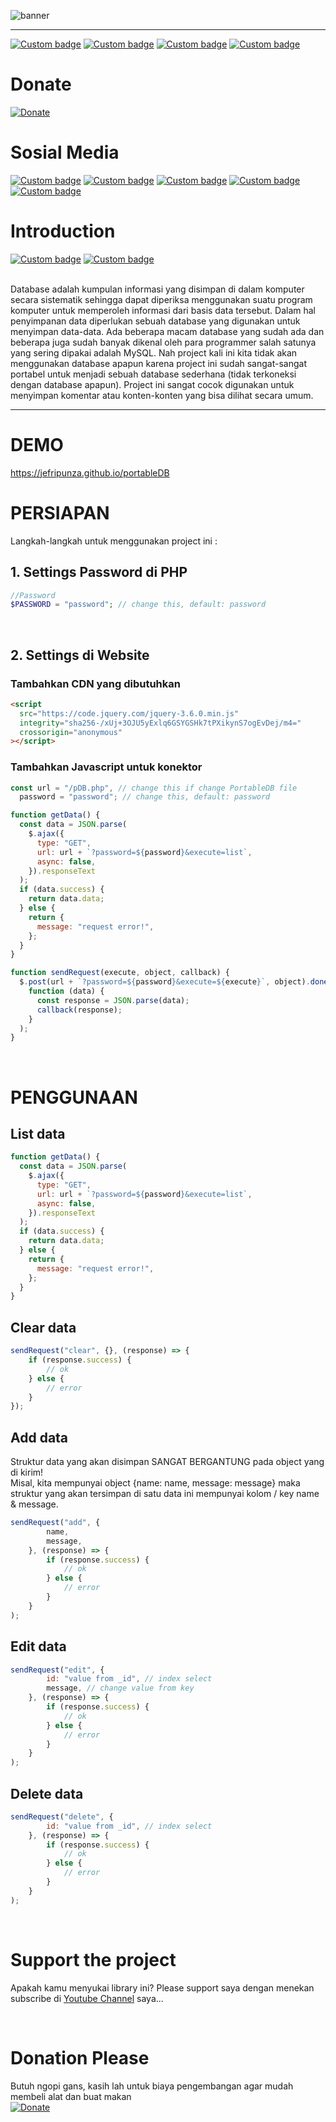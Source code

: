 ![banner](icon.svg)

---

[![Custom badge](https://img.shields.io/endpoint?style=for-the-badge&url=https%3A%2F%2Fjefripunza-youtube-channel-badge.vercel.app%2Fapi%2Fsubscriber)](https://www.youtube.com/user/jefripunza/)
[![Custom badge](https://img.shields.io/endpoint?style=for-the-badge&url=https%3A%2F%2Fjefripunza-youtube-channel-badge.vercel.app%2Fapi%2Fviews)](https://www.youtube.com/user/jefripunza/)
[![Custom badge](https://img.shields.io/endpoint?style=for-the-badge&url=https%3A%2F%2Fjefripunza-youtube-channel-badge.vercel.app%2Fapi%2Fcomments)](https://www.youtube.com/user/jefripunza/)
[![Custom badge](https://img.shields.io/endpoint?style=for-the-badge&url=https%3A%2F%2Fjefripunza-youtube-channel-badge.vercel.app%2Fapi%2Fvideos)](https://www.youtube.com/user/jefripunza/videos/)

# Donate

[![Donate](https://img.shields.io/badge/paypal-%2300457C.svg?&style=for-the-badge&logo=paypal&logoColor=white)](https://www.paypal.com/paypalme/jefripunza)

# Sosial Media

[![Custom badge](https://img.shields.io/badge/youtube-%23FF0000.svg?&style=for-the-badge&logo=youtube&logoColor=white)](https://www.youtube.com/user/jefripunza/)
[![Custom badge](https://img.shields.io/badge/instagram-%23E4405F.svg?&style=for-the-badge&logo=instagram&logoColor=white)](https://www.instagram.com/jefripunza/)
[![Custom badge](https://img.shields.io/badge/facebook-%231877F2.svg?&style=for-the-badge&logo=facebook&logoColor=white)](https://fb.com/jefripunza/)
[![Custom badge](https://img.shields.io/badge/twitter-%231DA1F2.svg?&style=for-the-badge&logo=twitter&logoColor=white)](https://twitter.com/jefripunza/)
[![Custom badge](https://img.shields.io/badge/linkedin-%230077B5.svg?&style=for-the-badge&logo=linkedin&logoColor=white)](https://www.linkedin.com/in/jefri-herdi-triyanto-ba76a8106/)

# Introduction

[![Custom badge](https://img.shields.io/badge/PHP-777BB4?style=for-the-badge&logo=php&logoColor=white)](https://www.php.net/manual/en/)
[![Custom badge](https://img.shields.io/badge/JavaScript-323330?style=for-the-badge&logo=javascript&logoColor=F7DF1E)](https://www.javascript.com/)

<br />
Database adalah kumpulan informasi yang disimpan di dalam komputer secara sistematik sehingga dapat diperiksa menggunakan suatu program komputer untuk memperoleh informasi dari basis data tersebut. Dalam hal penyimpanan data diperlukan sebuah database yang digunakan untuk menyimpan data-data. Ada beberapa macam database yang sudah ada dan beberapa juga sudah banyak dikenal oleh para programmer salah satunya yang sering dipakai adalah MySQL. Nah project kali ini kita tidak akan menggunakan database apapun karena project ini sudah sangat-sangat portabel untuk menjadi sebuah database sederhana (tidak terkoneksi dengan database apapun). Project ini sangat cocok digunakan untuk menyimpan komentar atau konten-konten yang bisa dilihat secara umum.

---

# DEMO

<a href="https://jefripunza.github.io/portableDB" target="_blank" rel="norefferer">https://jefripunza.github.io/portableDB</a> <br/>

# PERSIAPAN

Langkah-langkah untuk menggunakan project ini :

## 1. Settings Password di PHP

```php
//Password
$PASSWORD = "password"; // change this, default: password
```

<br />

## 2. Settings di Website

### Tambahkan CDN yang dibutuhkan

```html
<script
  src="https://code.jquery.com/jquery-3.6.0.min.js"
  integrity="sha256-/xUj+3OJU5yExlq6GSYGSHk7tPXikynS7ogEvDej/m4="
  crossorigin="anonymous"
></script>
```

### Tambahkan Javascript untuk konektor

```javascript
const url = "/pDB.php", // change this if change PortableDB file
  password = "password"; // change this, default: password

function getData() {
  const data = JSON.parse(
    $.ajax({
      type: "GET",
      url: url + `?password=${password}&execute=list`,
      async: false,
    }).responseText
  );
  if (data.success) {
    return data.data;
  } else {
    return {
      message: "request error!",
    };
  }
}

function sendRequest(execute, object, callback) {
  $.post(url + `?password=${password}&execute=${execute}`, object).done(
    function (data) {
      const response = JSON.parse(data);
      callback(response);
    }
  );
}
```

<br />

# PENGGUNAAN

## List data

```javascript
function getData() {
  const data = JSON.parse(
    $.ajax({
      type: "GET",
      url: url + `?password=${password}&execute=list`,
      async: false,
    }).responseText
  );
  if (data.success) {
    return data.data;
  } else {
    return {
      message: "request error!",
    };
  }
}
```

## Clear data

```javascript
sendRequest("clear", {}, (response) => {
    if (response.success) {
        // ok
    } else {
        // error
    }
});
```

## Add data

Struktur data yang akan disimpan SANGAT BERGANTUNG pada object yang di kirim! <br/>
Misal, kita mempunyai object {name: name, message: message} maka struktur yang akan tersimpan di satu data ini mempunyai kolom / key name & message.

```javascript
sendRequest("add", {
        name,
        message,
    }, (response) => {
        if (response.success) {
            // ok
        } else {
            // error
        }
    }
);
```

## Edit data

```javascript
sendRequest("edit", {
        id: "value from _id", // index select
        message, // change value from key
    }, (response) => {
        if (response.success) {
            // ok
        } else {
            // error
        }
    }
);
```

## Delete data

```javascript
sendRequest("delete", {
        id: "value from _id", // index select
    }, (response) => {
        if (response.success) {
            // ok
        } else {
            // error
        }
    }
);
```

<br />

# Support the project

Apakah kamu menyukai library ini? Please support saya dengan menekan subscribe di [Youtube Channel](https://www.youtube.com/user/jefripunza/videos/) saya...

<br />

# Donation Please

Butuh ngopi gans, kasih lah untuk biaya pengembangan agar mudah membeli alat dan buat makan <br />
[![Donate](https://img.shields.io/badge/paypal-%2300457C.svg?&style=for-the-badge&logo=paypal&logoColor=white)](https://www.paypal.com/paypalme/jefripunza)

<script>
    const anchors = document.querySelectorAll('a');
    anchors.forEach((a) => {
        a.setAttribute('target', '__blank');
        a.setAttribute('rel', 'noopener noreferrer');
    });
</script>

